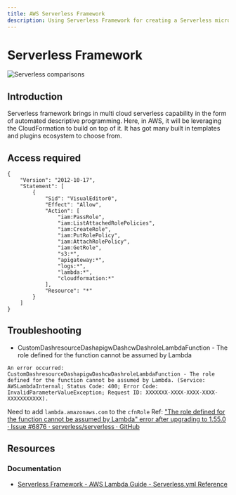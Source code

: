 ```yaml
---
title: AWS Serverless Framework
description: Using Serverless Framework for creating a Serverless microservices architecture using Lambda, DynamoDB, S3 Buckets, API Gateways and IAM Access.
---
```



# Serverless Framework
![Serverless comparisons](https://theburningmonk.com/wp-content/uploads/2019/05/img_5cddfd8fe678a.png)

## Introduction
Serverless framework brings in multi cloud serverless capability in the form of automated descriptive programming. Here, in AWS, it will be leveraging the CloudFormation to build on top of it. It has got many built in templates and plugins ecosystem to choose from.

## Access required
```
{
    "Version": "2012-10-17",
    "Statement": [
        {
            "Sid": "VisualEditor0",
            "Effect": "Allow",
            "Action": [
                "iam:PassRole",
                "iam:ListAttachedRolePolicies",
                "iam:CreateRole",
                "iam:PutRolePolicy",
                "iam:AttachRolePolicy",
                "iam:GetRole",
                "s3:*",
                "apigateway:*",
                "logs:*",
                "lambda:*",
                "cloudformation:*"
            ],
            "Resource": "*"
        }
    ]
}
```

## Troubleshooting
- CustomDashresourceDashapigwDashcwDashroleLambdaFunction - The role defined for the function cannot be assumed by Lambda
```
An error occurred: CustomDashresourceDashapigwDashcwDashroleLambdaFunction - The role defined for the function cannot be assumed by Lambda. (Service: AWSLambdaInternal; Status Code: 400; Error Code: InvalidParameterValueException; Request ID: XXXXXXX-XXXX-XXXX-XXXX-XXXXXXXXXXX).
```
Need to add `lambda.amazonaws.com` to the `cfnRole`
Ref: ["The role defined for the function cannot be assumed by Lambda" error after upgrading to 1.55.0 · Issue #6876 · serverless/serverless · GitHub](https://github.com/serverless/serverless/issues/6876)

## Resources
### Documentation
- [Serverless Framework - AWS Lambda Guide - Serverless.yml Reference](https://serverless.com/framework/docs/providers/aws/guide/serverless.yml/)

